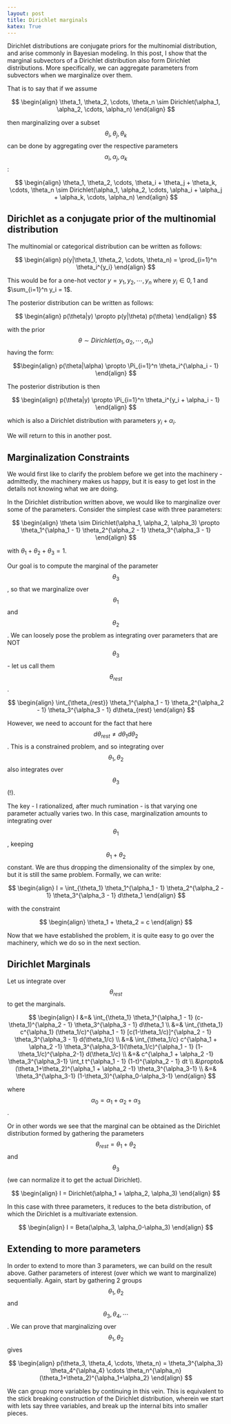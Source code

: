 ```yaml
---
layout: post
title: Dirichlet marginals
katex: True
---
```

Dirichlet distributions are conjugate priors for the multinomial distribution, and arise commonly in Bayesian modeling. In this post, I show that the marginal subvectors of a Dirichlet distribution also form Dirichlet distributions. More specifically, we can aggregate parameters from subvectors when we marginalize over them. 

That is to say that if we assume 

$$ \begin{align}
\theta_1, \theta_2, \cdots, \theta_n \sim Dirichlet(\alpha_1, \alpha_2, \cdots, \alpha_n)
\end{align} $$

then marginalizing over a subset $$ \theta_i, \theta_j, \theta_k $$ can be done by aggregating over the respective parameters $$ \alpha_i, \alpha_j, \alpha_k $$:

$$ \begin{align}
\theta_1, \theta_2, \cdots, \theta_i + \theta_j + \theta_k, \cdots, \theta_n \sim Dirichlet(\alpha_1, \alpha_2, \cdots, \alpha_i + \alpha_j + \alpha_k, \cdots, \alpha_n)
\end{align} $$

## Dirichlet as a conjugate prior of the multinomial distribution
The multinomial or categorical distribution can be written as follows:

$$ \begin{align}
p(y|\theta_1, \theta_2, \cdots, \theta_n) = \prod_{i=1}^n \theta_i^{y_i} 
\end{align} $$

This would be for a one-hot vector $y={y_1, y_2, \cdots, y_n}$ where $y_i \in {0, 1}$ and $\sum_{i=1}^n y_i = 1$. 

The posterior distribution can be written as follows:

$$ \begin{align}
p(\theta|y) \propto p(y|\theta) p(\theta)
\end{align} $$

with the prior $$ \theta \sim Dirichlet(\alpha_1, \alpha_2, \cdots, \alpha_n) $$ having the form:

$$\begin{align}
p(\theta|\alpha) \propto \Pi_{i=1}^n \theta_i^{\alpha_i - 1}
\end{align} $$

The posterior distribution is then

$$ \begin{align}
p(\theta|y) \propto \Pi_{i=1}^n \theta_i^{y_i + \alpha_i - 1}
\end{align} $$

which is also a Dirichlet distribution with parameters $y_i + \alpha_i$. 

We will return to this in another post. 

## Marginalization Constraints
We would first like to clarify the problem before we get into the machinery - admittedly, the machinery makes us happy, but it is easy to get lost in the details not knowing what we are doing. 

In the Dirichlet distribution written above, we would like to marginalize over some of the parameters. Consider the simplest case with three parameters:

$$ \begin{align}
\theta \sim Dirichlet(\alpha_1, \alpha_2, \alpha_3) \propto \theta_1^{\alpha_1 - 1} \theta_2^{\alpha_2 - 1} \theta_3^{\alpha_3 - 1}
\end{align} $$

with $\theta_1 + \theta_2 + \theta_3 = 1$. 

Our goal is to compute the marginal of the parameter $$\theta_3$$, so that we marginalize over $$\theta_1$$ and $$\theta_2$$. We can loosely pose the problem as integrating over parameters that are NOT $$\theta_3$$ - let us call them $$\theta_{rest}$$. 

$$ \begin{align} 
\int_{\theta_{rest}} \theta_1^{\alpha_1 - 1} \theta_2^{\alpha_2 - 1} \theta_3^{\alpha_3 - 1} d\theta_{rest}
\end{align} $$

However, we need to account for the fact that here $$ d\theta_{rest} \neq d\theta_1 d\theta_2$$. This is a constrained problem, and so integrating over $$\theta_1, \theta_2$$ also integrates over $$\theta_3$$ (!). 

The key - I rationalized, after much rumination - is that varying one parameter actually varies two. In this case, marginalization amounts to integrating over $$\theta_1$$, keeping $$\theta_1+\theta_2$$ constant. We are thus dropping the dimensionality of the simplex by one, but it is still the same problem. Formally, we can write:

$$ \begin{align} 
I = \int_{\theta_1} \theta_1^{\alpha_1 - 1} \theta_2^{\alpha_2 - 1} \theta_3^{\alpha_3 - 1} d\theta_1
\end{align} $$

with the constraint 

$$ \begin{align} 
\theta_1 + \theta_2 = c
\end{align} $$

Now that we have established the problem, it is quite easy to go over the machinery, which we do so in the next section. 

## Dirichlet Marginals 
Let us integrate over $$\theta_{rest}$$ to get the marginals. 

$$ \begin{align}
I &=& \int_{\theta_1} \theta_1^{\alpha_1 - 1} (c-\theta_1)^{\alpha_2 - 1} \theta_3^{\alpha_3 - 1} d\theta_1 \\
&=& \int_{\theta_1} c^{\alpha_1} (\theta_1/c)^{\alpha_1 - 1} [c(1-\theta_1/c)]^{\alpha_2 - 1} \theta_3^{\alpha_3 - 1} d(\theta_1/c) \\
&=& \int_{\theta_1/c} c^{\alpha_1 + \alpha_2 -1} \theta_3^{\alpha_3-1}(\theta_1/c)^{\alpha_1 - 1} (1-\theta_1/c)^{\alpha_2-1} d(\theta_1/c) \\
&=& c^{\alpha_1 + \alpha_2 -1} \theta_3^{\alpha_3-1} \int_t t^{\alpha_1 - 1} (1-t)^{\alpha_2 - 1} dt \\
&\propto& (\theta_1+\theta_2)^{\alpha_1 + \alpha_2 -1} \theta_3^{\alpha_3-1} \\
&=& \theta_3^{\alpha_3-1} (1-\theta_3)^{\alpha_0-\alpha_3-1}
\end{align} $$

where $$\alpha_0 = \alpha_1 + \alpha_2 + \alpha_3$$.

Or in other words we see that the marginal can be obtained as the Dirichlet distribution formed by gathering the parameters $$\theta_{rest}=\theta_1+\theta_2$$ and $$\theta_3$$ (we can normalize it to get the actual Dirichlet).

$$ \begin{align} 
I = Dirichlet(\alpha_1 + \alpha_2, \alpha_3)
\end{align}
$$ 

In this case with three parameters, it reduces to the beta distribution, of which the Dirichlet is a multivariate extension. 

$$ \begin{align} 
I = Beta(\alpha_3, \alpha_0-\alpha_3)
\end{align} $$

## Extending to more parameters
In order to extend to more than 3 parameters, we can build on the result above. Gather parameters of interest (over which we want to marginalize) sequentially. Again, start by gathering 2 groups $$ \theta_1, \theta_2 $$ and $$ \theta_3, \theta_4, \cdots $$. We can prove that marginalizing over $$\theta_1, \theta_2$$ gives 

$$ \begin{align} 
p(\theta_3, \theta_4, \cdots, \theta_n) = \theta_3^{\alpha_3} \theta_4^{\alpha_4} \cdots \theta_n^{\alpha_n}  (\theta_1+\theta_2)^{\alpha_1+\alpha_2}
\end{align} $$

We can group more variables by continuing in this vein. This is equivalent to the stick breaking construction of the Dirichlet distribution, wherein we start with lets say three variables, and break up the internal bits into smaller pieces. 

